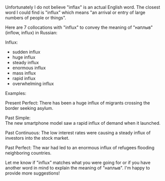 Unfortunately I do not believe "inflax" is an actual English word. The closest word I could find is "influx" which means "an arrival or entry of large numbers of people or things".

Here are 7 collocations with "influx" to convey the meaning of "наплыв" (inflow, influx) in Russian:

Influx:

- sudden influx 
- huge influx
- steady influx
- enormous influx
- mass influx
- rapid influx 
- overwhelming influx

Examples:

Present Perfect:
There has been a huge influx of migrants crossing the border seeking asylum.

Past Simple:  
The new smartphone model saw a rapid influx of demand when it launched.

Past Continuous: 
The low interest rates were causing a steady influx of investors into the stock market.

Past Perfect:
The war had led to an enormous influx of refugees flooding neighboring countries.

Let me know if "influx" matches what you were going for or if you have another word in mind to explain the meaning of "наплыв". I'm happy to provide more suggestions!